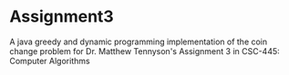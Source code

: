 # Assignment3
A java greedy and dynamic programming implementation of the coin change problem for Dr. Matthew Tennyson's Assignment 3 in CSC-445: Computer Algorithms
